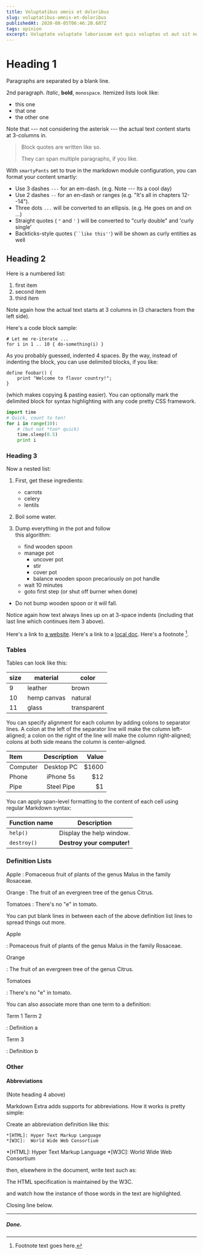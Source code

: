 ```yaml
---
title: Voluptatibus omnis et doloribus
slug: voluptatibus-omnis-et-doloribus
publishedAt: 2020-08-05T06:46:20.607Z
tags: opinion
excerpt: Voluptate voluptate laboriosam est quis voluptas ut aut sit numquam voluptatum cupiditate vero praesentium explicabo consequatur et placeat veritatis qui sequi dolores doloribus exercitationem quod officia consequatur quaerat molestiae vero sit dolores quod.
---
```

# Heading 1 #

Paragraphs are separated by a blank line.

2nd paragraph. *Italic*, **bold**, `monospace`. Itemized lists
look like:

  * this one
  * that one
  * the other one

Note that --- not considering the asterisk --- the actual text
content starts at 3-columns in.

> Block quotes are
> written like so.
>
> They can span multiple paragraphs,
> if you like.

With `smartyPants` set to true in the markdown module configuration, you can 
format your content smartly:

 - Use 3 dashes `---` for an em-dash. (e.g. Note --- Its a cool day)
 - Use 2 dashes `--` for an en-dash or ranges (e.g. "It's all in chapters 12--14"). 
 - Three dots `...` will be converted to an ellipsis. (e.g. He goes on and on ...)
 - Straight quotes ( `"` and `'` ) will be converted to "curly double" and 'curly single'
 - Backticks-style quotes (<code>``like this''</code>) will be shown as curly entities as well
 
  
## Heading 2 ##

Here is a numbered list:

1. first item
2. second item
3. third item

Note again how the actual text starts at 3 columns in (3 characters
from the left side). 

Here's a code block sample:

    # Let me re-iterate ...
    for i in 1 .. 10 { do-something(i) }

As you probably guessed, indented 4 spaces. By the way, instead of
indenting the block, you can use delimited blocks, if you like:

~~~
define foobar() {
    print "Welcome to flavor country!";
}
~~~

(which makes copying & pasting easier). You can optionally mark the
delimited block for syntax highlighting with any code pretty CSS framework.

```python
import time
# Quick, count to ten!
for i in range(10):
    # (but not *too* quick)
    time.sleep(0.5)
    print i
```

  
### Heading 3 ###

Now a nested list:

1. First, get these ingredients: 
   - carrots
   - celery
   - lentils

2. Boil some water.

3. Dump everything in the pot and follow  
   this algorithm:
   - find wooden spoon 
   - manage pot
      - uncover pot  
      - stir  
      - cover pot  
      - balance wooden spoon precariously on pot handle  
   - wait 10 minutes 
   - goto first step (or shut off burner when done) 
   
* Do not bump wooden spoon or it will fall.

Notice again how text always lines up on at 3-space indents (including
that last line which continues item 3 above). 

Here's a link to [a website](https://foo.bar). Here's a link to a [local
doc](local-doc.html). Here's a footnote [^1].

[^1]: Footnote text goes here.

### Tables ###

Tables can look like this:

size | material     | color
---- | ------------ | ------------
9    | leather      | brown
10   | hemp canvas  | natural
11   | glass        | transparent

You can specify alignment for each column by adding colons to separator lines. 
A colon at the left of the separator line will make the column left-aligned; a 
colon on the right of the line will make the column right-aligned; colons at both 
side means the column is center-aligned.

| Item      | Description | Value|
|:--------- |:-----------:|-----:|
| Computer  | Desktop PC  |$1600 |
| Phone     | iPhone 5s   |  $12 |
| Pipe      | Steel Pipe  |   $1 |

You can apply span-level formatting to the content of each cell using regular Markdown syntax:

| Function name | Description                    |
| ------------- | ------------------------------ |
| `help()`      | Display the help window.       |
| `destroy()`   | **Destroy your computer!**     |

### Definition Lists ###

Apple
   : Pomaceous fruit of plants of the genus Malus in 
   the family Rosaceae.
  
Orange
   : The fruit of an evergreen tree of the genus Citrus.  
  
Tomatoes
   : There's no "e" in tomato.

You can put blank lines in between each of the above definition list lines to spread things
out more.

Apple

:   Pomaceous fruit of plants of the genus Malus in 
    the family Rosaceae.

Orange

:   The fruit of an evergreen tree of the genus Citrus.

Tomatoes

  : There's no "e" in tomato.  

You can also associate more than one term to a definition:

Term 1
Term 2

:   Definition a

Term 3

:   Definition b


### Other ###

#### Abbreviations ####

(Note heading 4 above)

Markdown Extra adds supports for abbreviations. How it works is pretty simple: 

Create an abbreviation definition like this:
~~~
*[HTML]: Hyper Text Markup Language
*[W3C]:  World Wide Web Consortium
~~~

*[HTML]: Hyper Text Markup Language
*[W3C]:  World Wide Web Consortium

then, elsewhere in the document, write text such as:

The HTML specification
is maintained by the W3C.

and watch how the instance of those words in the text are highlighted.

Closing line below.

---

##### Done. #####

